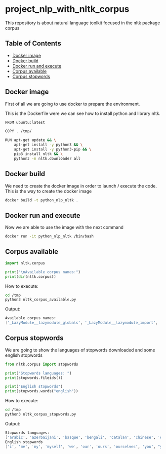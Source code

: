 # project_nlp_with_nltk_corpus
This repository is about natural language toolkit focused in the nltk package corpus

## Table of Contents
* [Docker image](#docker-image)
* [Docker build](#docker-build)
* [Docker run and execute](#docker-run-and-execute)
* [Corpus available](#corpus-available)
* [Corpus stopwords](#corpus-stopwords)


## Docker image
First of all we are going to use docker to prepare the environment.

This is the Dockerfile were we can see how to install python and library nltk.
```sh
FROM ubuntu:latest

COPY . /tmp/

RUN apt-get update && \
    apt-get install -y python3 && \
    apt-get install -y python3-pip && \
    pip3 install nltk && \
    python3 -m nltk.downloader all
```


## Docker build
We need to create the docker image in order to launch / execute the code. This is the way to create the docker image
```sh
docker build -t python_nlp_nltk .
```


## Docker run and execute
Now we are able to use the image with the next command
```sh
docker run -it python_nlp_nltk /bin/bash
```


## Corpus available

```python
import nltk.corpus

print("\nAvailable corpus names:")
print(dir(nltk.corpus))
```

How to execute:
```sh
cd /tmp
python3 nltk_corpus_available.py 
```

Output:
```sh
Available corpus names:
['_LazyModule__lazymodule_globals', '_LazyModule__lazymodule_import', '_LazyModule__lazymodule_init', '_LazyModule__lazymodule_loaded', '_LazyModule__lazymodule_locals', '_LazyModule__lazymodule_name', '__class__', '__delattr__', '__dict__', '__dir__', '__doc__', '__eq__', '__format__', '__ge__', '__getattr__', '__getattribute__', '__gt__', '__hash__', '__init__', '__init_subclass__', '__le__', '__lt__', '__module__', '__name__', '__ne__', '__new__', '__reduce__', '__reduce_ex__', '__repr__', '__setattr__', '__sizeof__', '__str__', '__subclasshook__', '__weakref__']
```


## Corpus stopwords
We are going to show the languages of stopwords downloaded and some english stopwords

```python
from nltk.corpus import stopwords

print("Stopwords languages: ")
print(stopwords.fileids())

print("English stopwords")
print(stopwords.words("english"))
```

How to execute:
```sh
cd /tmp
python3 nltk_corpus_stopwords.py 
```

Output:
```sh
Stopwords languages: 
['arabic', 'azerbaijani', 'basque', 'bengali', 'catalan', 'chinese', 'danish', 'dutch', 'english', 'finnish', 'french', 'german', 'greek', 'hebrew', 'hinglish', 'hungarian', 'indonesian', 'italian', 'kazakh', 'nepali', 'norwegian', 'portuguese', 'romanian', 'russian', 'slovene', 'spanish', 'swedish', 'tajik', 'turkish']
English stopwords
['i', 'me', 'my', 'myself', 'we', 'our', 'ours', 'ourselves', 'you', "you're", "you've", "you'll", "you'd", 'your', 'yours', 'yourself', 'yourselves', 'he', 'him', 'his', 'himself', 'she', "she's", 'her', 'hers', 'herself', 'it', "it's", 'its', 'itself', 'they', 'them', 'their', 'theirs', 'themselves', 'what', 'which', 'who', 'whom', 'this', 'that', "that'll", 'these', 'those', 'am', 'is', 'are', 'was', 'were', 'be', 'been', 'being', 'have', 'has', 'had', 'having', 'do', 'does', 'did', 'doing', 'a', 'an', 'the', 'and', 'but', 'if', 'or', 'because', 'as', 'until', 'while', 'of', 'at', 'by', 'for', 'with', 'about', 'against', 'between', 'into', 'through', 'during', 'before', 'after', 'above', 'below', 'to', 'from', 'up', 'down', 'in', 'out', 'on', 'off', 'over', 'under', 'again', 'further', 'then', 'once', 'here', 'there', 'when', 'where', 'why', 'how', 'all', 'any', 'both', 'each', 'few', 'more', 'most', 'other', 'some', 'such', 'no', 'nor', 'not', 'only', 'own', 'same', 'so', 'than', 'too', 'very', 's', 't', 'can', 'will', 'just', 'don', "don't", 'should', "should've", 'now', 'd', 'll', 'm', 'o', 're', 've', 'y', 'ain', 'aren', "aren't", 'couldn', "couldn't", 'didn', "didn't", 'doesn', "doesn't", 'hadn', "hadn't", 'hasn', "hasn't", 'haven', "haven't", 'isn', "isn't", 'ma', 'mightn', "mightn't", 'mustn', "mustn't", 'needn', "needn't", 'shan', "shan't", 'shouldn', "shouldn't", 'wasn', "wasn't", 'weren', "weren't", 'won', "won't", 'wouldn', "wouldn't"]
```

